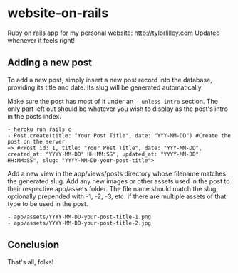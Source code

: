 # website-on-rails
Ruby on rails app for my personal website: http://tylorlilley.com
Updated whenever it feels right!

## Adding a new post
To add a new post, simply insert a new post record into the database, providing its title and date. Its slug will be generated automatically.

Make sure the post has most of it under an `- unless intro` section. The only part left out should be whatever you wish to display as the post's intro in the posts index.

```
- heroku run rails c
- Post.create(title: "Your Post Title", date: "YYY-MM-DD") #Create the post on the server
=> #<Post id: 1, title: "Your Post Title", date: "YYY-MM-DD", created_at: "YYYY-MM-DD" HH:MM:SS", updated_at: "YYYY-MM-DD" HH:MM:SS", slug: "YYYY-MM-DD-your-post-title">
```

Add a new view in the app/views/posts directory whose filename matches the generated slug. Add any new images or other assets used in the post to their respective app/assets folder. The file name should match the slug, optionally prepended with -1, -2, -3, etc. if there are multiple assets of that type to be used in the post.

```
- app/assets/YYYY-MM-DD-your-post-title-1.png
- app/assets/YYYY-MM-DD-your-post-title-2.jpg
```

## Conclusion
That's all, folks!

